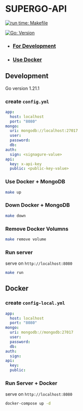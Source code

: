 # SUPERGO-API

[![run time: Makefile](https://img.shields.io/badge/Run_Time-Makefile-e63946.svg?style=flat-square)](https://makefiletutorial.com/#makefile-cookbook)

[![Go: Version](https://img.shields.io/badge/Go_Version_1.12.1-007d9c.svg?style=flat-square)](https://makefiletutorial.com/#makefile-cookbook)

- ### [For Development](#development)
- ### [Use Docker](#docker)

## Development

Go version 1.21.1

### create `config.yml`

```yaml
app:
  host: localhost
  port: "8080"
mongo:
  uri: mongodb://localhost:27017
  user:
  password:
  db:
auth:
  sign: <signagure-value>
api:
  key: x-api-key
  public: <public-key-value>
```

### Use Docker + MongoDB

```sh
make up
```

### Down Docker + MongoDB

```sh
make down
```

### Remove Docker Volumns

```sh
make remove volume
```

### Run server

serve on `http://localhost:8080`

```sh
make run
```

## Docker

### create `config-local.yml`

```yaml
app:
  host: localhost
  port: "8080"
mongo:
  uri: mongodb://mongodb:27017
  user:
  password:
  db:
auth:
  sign:
api:
  key:
  public:
```

### Run Server + Docker

serve on `http://localhost:8080`

```sh
docker-compose up -d
```
